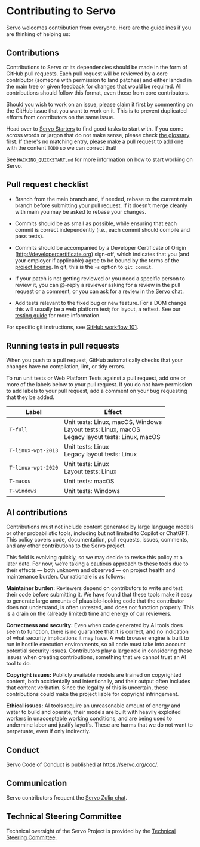 # Contributing to Servo

Servo welcomes contribution from everyone. Here are the guidelines if you are
thinking of helping us:


## Contributions

Contributions to Servo or its dependencies should be made in the form of GitHub
pull requests. Each pull request will be reviewed by a core contributor
(someone with permission to land patches) and either landed in the main tree or
given feedback for changes that would be required. All contributions should
follow this format, even those from core contributors.

Should you wish to work on an issue, please claim it first by commenting on
the GitHub issue that you want to work on it. This is to prevent duplicated
efforts from contributors on the same issue.

Head over to [Servo Starters](https://starters.servo.org/) to find
good tasks to start with. If you come across words or jargon that do not make
sense, please check [the glossary](docs/glossary.md) first. If there's no
matching entry, please make a pull request to add one with the content `TODO`
so we can correct that!

See [`HACKING_QUICKSTART.md`](docs/HACKING_QUICKSTART.md) for more information
on how to start working on Servo.

## Pull request checklist

- Branch from the main branch and, if needed, rebase to the current main branch
  before submitting your pull request. If it doesn't merge cleanly with main
  you may be asked to rebase your changes.

- Commits should be as small as possible, while ensuring that each commit is
  correct independently (i.e., each commit should compile and pass tests). 

- Commits should be accompanied by a Developer Certificate of Origin
  (http://developercertificate.org) sign-off, which indicates that you (and
  your employer if applicable) agree to be bound by the terms of the
  [project license](LICENSE). In git, this is the `-s` option to `git commit`.

- If your patch is not getting reviewed or you need a specific person to review
  it, you can @-reply a reviewer asking for a review in the pull request or a
  comment, or you can ask for a review in [the Servo chat](https://servo.zulipchat.com/).

- Add tests relevant to the fixed bug or new feature.  For a DOM change this
  will usually be a web platform test; for layout, a reftest.  See our [testing
  guide](https://github.com/servo/servo/wiki/Testing) for more information.

For specific git instructions, see [GitHub workflow 101](https://github.com/servo/servo/wiki/Github-workflow).

## Running tests in pull requests

When you push to a pull request, GitHub automatically checks that your changes have no compilation, lint, or tidy errors.

To run unit tests or Web Platform Tests against a pull request, add one or more of the labels below to your pull request. If you do not have permission to add labels to your pull request, add a comment on your bug requesting that they be added.

| Label | Effect |
|---|---|
| `T-full` | Unit tests: Linux, macOS, Windows<br>Layout tests: Linux, macOS<br>Legacy layout tests: Linux, macOS |
| `T-linux-wpt-2013` | Unit tests: Linux<br>Legacy layout tests: Linux |
| `T-linux-wpt-2020` | Unit tests: Linux<br>Layout tests: Linux |
| `T-macos` | Unit tests: macOS |
| `T-windows` | Unit tests: Windows |

## AI contributions

Contributions must not include content generated by large language models or other probabilistic tools, including but not limited to Copilot or ChatGPT. This policy covers code, documentation, pull requests, issues, comments, and any other contributions to the Servo project.

This field is evolving quickly, so we may decide to revise this policy at a later date. For now, we’re taking a cautious approach to these tools due to their effects — both unknown and observed — on project health and maintenance burden. Our rationale is as follows:

**Maintainer burden:** Reviewers depend on contributors to write and test their code before submitting it. We have found that these tools make it easy to generate large amounts of plausible-looking code that the contributor does not understand, is often untested, and does not function properly. This is a drain on the (already limited) time and energy of our reviewers.

**Correctness and security:** Even when code generated by AI tools does seem to function, there is no guarantee that it is correct, and no indication of what security implications it may have. A web browser engine is built to run in hostile execution environments, so all code must take into account potential security issues. Contributors play a large role in considering these issues when creating contributions, something that we cannot trust an AI tool to do.

**Copyright issues:** Publicly available models are trained on copyrighted content, both accidentally and intentionally, and their output often includes that content verbatim. Since the legality of this is uncertain, these contributions could make the project liable for copyright infringement.

**Ethical issues:** AI tools require an unreasonable amount of energy and water to build and operate, their models are built with heavily exploited workers in unacceptable working conditions, and are being used to undermine labor and justify layoffs. These are harms that we do not want to perpetuate, even if only indirectly.

## Conduct

Servo Code of Conduct is published at <https://servo.org/coc/>.

## Communication

Servo contributors frequent the [Servo Zulip chat](https://servo.zulipchat.com/).

## Technical Steering Committee

Technical oversight of the Servo Project is provided by the
[Technical Steering Committee](https://github.com/servo/project/blob/main/governance/tsc/README.md).

